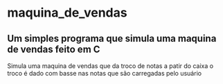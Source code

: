 # maquina_de_vendas
## Um simples programa que simula uma maquina de vendas feito em C

Simula uma maquina de vendas que da troco de notas a patir do caixa 
o troco é dado com basse nas notas que são carregadas pelo usuário

